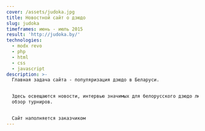 ```yaml
---
cover: /assets/judoka.jpg
title: Новостной сайт о дзюдо
slug: judoka
timeframes: июнь - июль 2015
result: 'http://judoka.by/'
technologies:
  - modx revo
  - php
  - html
  - css
  - javascript
description: >-
  Главная задача сайта - популяризация дзюдо в Беларуси.


  Здесь освещаются новости, интервью значимых для белорусского дзюдо людей,
  обзор турниров.


  Сайт наполняется заказчиком
---
```


